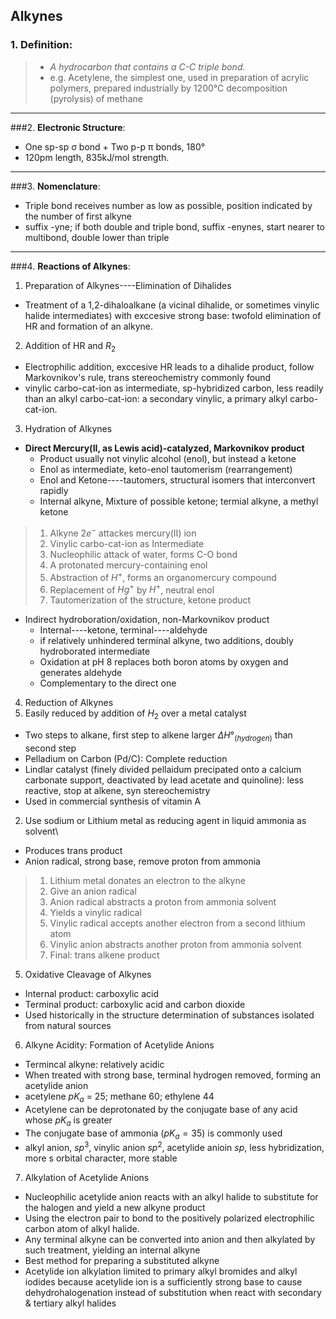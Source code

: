 ## Alkynes

### 1. **Definition**:
>* _A hydrocarbon that contains a C-C triple bond._
>* e.g. Acetylene, the simplest one, used in preparation of acrylic polymers, prepared industrially by 1200℃ decomposition (pyrolysis) of methane

---------------------------------------------------------------

###2. **Electronic Structure**:
* One sp-sp σ bond + Two p-p π bonds, 180°
* 120pm length, 835kJ/mol strength.

-----------------------------------------------------------------

###3. **Nomenclature**:
* Triple bond receives number as low as possible, position indicated by the number of first alkyne
* suffix -yne; if both double and triple bond, suffix -enynes, start nearer to multibond, double lower than triple

------------------------------------------------------------------

###4. **Reactions of Alkynes**:

1. Preparation of Alkynes----Elimination of Dihalides
* Treatment of a 1,2-dihaloalkane (a vicinal dihalide, or sometimes vinylic halide intermediates) with exccesive strong base: twofold elimination of HR and formation of an alkyne.

2. Addition of HR and $R_2$
* Electrophilic addition, exccesive HR leads to a dihalide product, follow Markovnikov's rule, trans stereochemistry commonly found
* vinylic carbo-cat-ion as intermediate, sp-hybridized carbon, less readily than an alkyl carbo-cat-ion: a secondary vinylic, a primary alkyl carbo-cat-ion.

3. Hydration of Alkynes
* **Direct Mercury(II, as Lewis acid)-catalyzed, Markovnikov product**
  * Product usually not vinylic alcohol (enol), but instead a ketone
  * Enol as intermediate, keto-enol tautomerism (rearrangement)
  * Enol and Ketone----tautomers, structural isomers that interconvert rapidly
  * Internal alkyne, Mixture of possible ketone; termial alkyne, a methyl ketone
>1. Alkyne $2e^-$ attackes mercury(II) ion
>2. Vinylic carbo-cat-ion as Intermediate
>3. Nucleophilic attack of water, forms C-O bond
>4. A protonated mercury-containing enol
>5. Abstraction of $H^+$, forms an organomercury compound
>6. Replacement of $Hg^+$ by $H^+$, neutral enol
>7. Tautomerization of the structure, ketone product

* Indirect hydroboration/oxidation, non-Markovnikov product
  * Internal----ketone, terminal----aldehyde
  * if relatively unhindered terminal alkyne, two additions, doubly hydroborated intermediate
  * Oxidation at pH 8 replaces both boron atoms by oxygen and generates aldehyde
  * Complementary to the direct one

4. Reduction of Alkynes
  1. Easily reduced by addition of $H_2$ over a metal catalyst
  * Two steps to alkane, first step to alkene larger $ΔH°_(hydrogen)$ than second step
  * Pelladium on Carbon (Pd/C): Complete reduction
  * Lindlar catalyst (finely divided pellaidum precipated onto a calcium carbonate support, deactivated by lead acetate and quinoline): less reactive, stop at alkene, syn stereochemistry
  * Used in commercial synthesis of vitamin A

  2. Use sodium or Lithium metal as reducing agent in liquid ammonia as solvent\
  *  Produces trans product
  *  Anion radical, strong base, remove proton from ammonia
>1. Lithium metal donates an electron to the alkyne
>2. Give an anion radical
>3. Anion radical abstracts a proton from ammonia solvent
>4. Yields a vinylic radical
>5. Vinylic radical accepts another electron from a second lithium atom
>6. Vinylic anion abstracts another proton from ammonia solvent
>7. Final: trans alkene product

5. Oxidative Cleavage of Alkynes
  * Internal product: carboxylic acid
  * Terminal product: carboxylic acid and carbon dioxide
  * Used historically in the structure determination of substances isolated from natural sources

6. Alkyne Acidity: Formation of Acetylide Anions
  * Termincal alkyne: relatively acidic
  * When treated with strong base, terminal hydrogen removed, forming an acetylide anion
  * acetylene $pK_a$ = 25; methane 60; ethylene 44
  * Acetylene can be deprotonated by the conjugate base of any acid whose $pK_a$ is greater
  * The conjugate base of ammonia ($pK_a = 35$) is commonly used
  * alkyl anion, $sp^3$, vinylic anion $sp^2$, acetylide anioin $sp$, less hybridization, more s orbital character, more stable

7. Alkylation of Acetylide Anions
  * Nucleophilic acetylide anion reacts with an alkyl halide to substitute for the halogen and yield a new alkyne product
  * Using the electron pair to bond to the positively polarized electrophilic carbon atom of alkyl halide.
  * Any terminal alkyne can be converted into anion and then alkylated by such treatment, yielding an internal alkyne
  * Best method for preparing a substituted alkyne
  * Acetylide ion alkylation limited to primary alkyl bromides and alkyl iodides because acetylide ion is a sufficiently strong base to cause dehydrohalogenation instead of substitution when react with secondary & tertiary alkyl halides